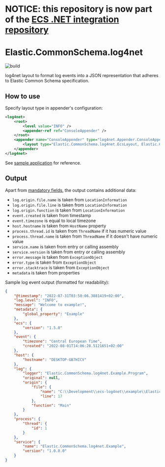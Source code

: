 # NOTICE: this repository is now part of the [ECS .NET integration repository](https://github.com/elastic/ecs-dotnet/tree/main/src/Elastic.CommonSchema.Log4net)

# Elastic.CommonSchema.log4net

![build](https://github.com/andreycha/ecs-log4net/actions/workflows/ci.yml/badge.svg?branch=main)

log4net layout to format log events into a JSON representation that adheres to Elastic Common Schema specification.

## How to use

Specify layout type in appender's configuration:

```xml
<log4net>
    <root>
        <level value="INFO" />
        <appender-ref ref="ConsoleAppender" />
    </root>
    <appender name="ConsoleAppender" type="log4net.Appender.ConsoleAppender">
        <layout type="Elastic.CommonSchema.log4net.EcsLayout, Elastic.CommonSchema.log4net" />
    </appender>
</log4net>
```

See [sample application](example/Elastic.CommonSchema.log4net.Example/) for reference.

## Output

Apart from [mandatory fields](https://www.elastic.co/guide/en/ecs/current/ecs-guidelines.html#_general_guidelines), the output contains additional data:

- `log.origin.file.name` is taken from `LocationInformation`
- `log.origin.file.line` is taken from `LocationInformation`
- `log.origin.function` is taken from `LocationInformation`
- `event.created` is taken from timestamp
- `event.timezone` is equal to local timezone
- `host.hostname` is taken from `HostName` property
- `process.thread.id` is taken from `ThreadName` if it has numeric value
- `process.thread.name` is taken from `ThreadName` if it doesn't have numeric value
- `service.name` is taken from entry or calling assembly
- `service.version` is taken from entry or calling assembly
- `error.message` is taken from `ExceptionObject`
- `error.type` is taken from `ExceptionObject`
- `error.stacktrace` is taken from `ExceptionObject`
- `metadata` is taken from properties

Sample log event output (formatted for readability):

```json
{
    "@timestamp": "2022-07-31T03:50:06.3881419+02:00",
    "log.level": "INFO",
    "message": "Welcome to example!",
    "metadata": {
        "global_property": "Example"
    },
    "ecs": {
        "version": "1.5.0"
    },
    "event": {
        "timezone": "Central European Time",
        "created": "2022-08-01T14:06:28.5121651+02:00"
    },
    "host": {
        "hostname": "DESKTOP-GB7HICV"
    },
    "log": {
        "logger": "Elastic.CommonSchema.log4net.Example.Program",
        "original": null,
        "origin": {
            "file": {
                "name": "C:\\Development\\ecs-log4net\\example\\Elastic.CommonSchema.log4net.Example\\Program.cs",
                "line": 17
            },
            "function": "Main"
        }
    },
    "process": {
        "thread": {
            "id": 1
        }
    },
    "service": {
        "name": "Elastic.CommonSchema.log4net.Example",
        "version": "1.0.0.0"
    }
}
```
